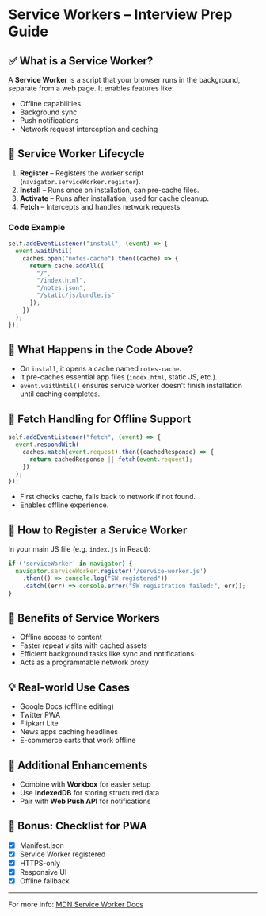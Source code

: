 
# Service Workers – Interview Prep Guide

## ✅ What is a Service Worker?

A **Service Worker** is a script that your browser runs in the background, separate from a web page. It enables features like:
- Offline capabilities
- Background sync
- Push notifications
- Network request interception and caching

## 🔁 Service Worker Lifecycle

1. **Register** – Registers the worker script (`navigator.serviceWorker.register`).
2. **Install** – Runs once on installation, can pre-cache files.
3. **Activate** – Runs after installation, used for cache cleanup.
4. **Fetch** – Intercepts and handles network requests.

### Code Example

```js
self.addEventListener("install", (event) => {
  event.waitUntil(
    caches.open("notes-cache").then((cache) => {
      return cache.addAll([
        "/",
        "/index.html",
        "/notes.json",
        "/static/js/bundle.js"
      ]);
    })
  );
});
```

## 🧠 What Happens in the Code Above?

- On `install`, it opens a cache named `notes-cache`.
- It pre-caches essential app files (`index.html`, static JS, etc.).
- `event.waitUntil()` ensures service worker doesn't finish installation until caching completes.

## 🧲 Fetch Handling for Offline Support

```js
self.addEventListener("fetch", (event) => {
  event.respondWith(
    caches.match(event.request).then((cachedResponse) => {
      return cachedResponse || fetch(event.request);
    })
  );
});
```

- First checks cache, falls back to network if not found.
- Enables offline experience.

## 🧪 How to Register a Service Worker

In your main JS file (e.g. `index.js` in React):

```js
if ('serviceWorker' in navigator) {
  navigator.serviceWorker.register('/service-worker.js')
    .then(() => console.log("SW registered"))
    .catch((err) => console.error("SW registration failed:", err));
}
```

## 🚀 Benefits of Service Workers

- Offline access to content
- Faster repeat visits with cached assets
- Efficient background tasks like sync and notifications
- Acts as a programmable network proxy

## 💡 Real-world Use Cases

- Google Docs (offline editing)
- Twitter PWA
- Flipkart Lite
- News apps caching headlines
- E-commerce carts that work offline

## 📁 Additional Enhancements

- Combine with **Workbox** for easier setup
- Use **IndexedDB** for storing structured data
- Pair with **Web Push API** for notifications

## 📘 Bonus: Checklist for PWA

- [x] Manifest.json
- [x] Service Worker registered
- [x] HTTPS-only
- [x] Responsive UI
- [x] Offline fallback

---

For more info: [MDN Service Worker Docs](https://developer.mozilla.org/en-US/docs/Web/API/Service_Worker_API)

